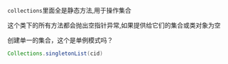 `collections`里面全是静态方法,用于操作集合

这个类下的所有方法都会抛出空指针异常,如果提供给它们的集合或类对象为空

创建单一的集合，这个是单例模式吗？
```java
Collections.singletonList(cid)
```